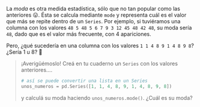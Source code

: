 La _moda_ es otra medida estadística, sólo que no tan popular como las anteriores 😛. Ésta se calcula mediante `mode` y  representa cuál es el valor que más se repite dentro de un `Series`. Por ejemplo, si tuviéramos una columna con los valores `48 5 48 5 6 7 9 3 12 45 48 42 48`, su moda sería `48`, dado que es el valor más frecuente, con 4 apariciones.

Pero, ¿qué sucedería en una columna con los valores `1 1 4 8 9 1 4 8 9 8`? ¿Sería 1 u 8? 🤔

> ¡Averigüémoslo! Creá en tu cuaderno un `Series` con los valores anteriores….
>
> ```python
> # así se puede convertir una lista en un Series
> unos_numeros = pd.Series([1, 1, 4, 8, 9, 1, 4, 8, 9, 8])
> ```
> 
> y calculá su moda haciendo `unos_numeros.mode()`. ¿Cuál es su moda?
